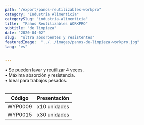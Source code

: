 ```yaml
---
path: "/export/panos-reutilizables-workpro"
category: "Industria Alimenticia"
categorySlug: "industria-alimenticia"
title:  "Paños Reutilizables WORKPRO"
subtitle: "de limpieza"
date: "2020-04-02"
slug:  "ultra absorbentes y resistentes"
featuredImage:  "../../images/panos-de-limpieza-workpro.jpg"
lang: "es"


---
```

• Se pueden lavar y reutilizar 4 veces.<br/>
• Máxima absorción y resistencia. <br/>
•  Ideal para trabajos pesados.
 <br/><br/>
<table class="min-w-full md:min-w-0 divide-y-2 divide-white">
          <thead class=" bg-white">
            <tr>
              <th scope="col" class="px-2 py-2 text-center text-xs font-medium text-white bg-primary-default  tracking-wider">
                Código
              </th>
              <th scope="col" class="px-2 py-2 text-center text-xs font-medium text-white bg-primary-lighter  tracking-wider">
                Presentación
              </th>
            </tr>
          </thead>
          <tbody>
            <tr class="bg-gray-100">
              <td class="px-2 py-2 whitespace-nowrap text-xs text-gray-700 text-center">
              WYP0009
              </td>
              <td class="px-2 py-2 whitespace-nowrap text-xs text-gray-700 text-center">
              x10 unidades
              </td>
            </tr>
            <tr class="bg-gray-300">
              <td class="px-2 py-2 whitespace-nowrap text-xs text-gray-700 text-center">
              WYP0015
              </td>
              <td class="px-2 py-2 whitespace-nowrap text-xs text-gray-700 text-center">
              x30 unidades
              </td>
            </tr>
          </tbody>
        </table>
        <br>

 
 
